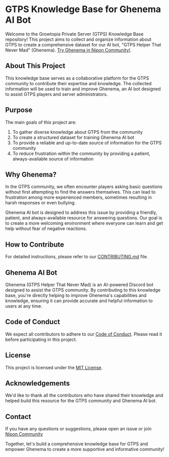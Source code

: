 # GTPS Knowledge Base for Ghenema AI Bot

Welcome to the Growtopia Private Server (GTPS) Knowledge Base repository! This project aims to collect and organize information about GTPS to create a comprehensive dataset for our AI bot, "GTPS Helper That Never Mad" (Ghenema). [Try Ghenema in Nipon Community!](https://discord.gg/p8nN8J6tMz).

## About This Project

This knowledge base serves as a collaborative platform for the GTPS community to contribute their expertise and knowledge. The collected information will be used to train and improve Ghenema, an AI bot designed to assist GTPS players and server administrators.

## Purpose

The main goals of this project are:
1. To gather diverse knowledge about GTPS from the community
2. To create a structured dataset for training Ghenema AI bot
3. To provide a reliable and up-to-date source of information for the GTPS community
4. To reduce frustration within the community by providing a patient, always-available source of information

## Why Ghenema?

In the GTPS community, we often encounter players asking basic questions without first attempting to find the answers themselves. This can lead to frustration among more experienced members, sometimes resulting in harsh responses or even bullying.

Ghenema AI bot is designed to address this issue by providing a friendly, patient, and always-available resource for answering questions. Our goal is to create a more welcoming environment where everyone can learn and get help without fear of negative reactions.

## How to Contribute

For detailed instructions, please refer to our [CONTRIBUTING.md](CONTRIBUTING.md) file.

## Ghenema AI Bot

Ghenema (GTPS Helper That Never Mad) is an AI-powered Discord bot designed to assist the GTPS community. By contributing to this knowledge base, you're directly helping to improve Ghenema's capabilities and knowledge, ensuring it can provide accurate and helpful information to users at any time.

## Code of Conduct

We expect all contributors to adhere to our [Code of Conduct](CODE_OF_CONDUCT.md). Please read it before participating in this project.

## License

This project is licensed under the [MIT License](LICENSE.md).

## Acknowledgements

We'd like to thank all the contributors who have shared their knowledge and helped build this resource for the GTPS community and Ghenema AI bot.

## Contact

If you have any questions or suggestions, please open an issue or join [Nipon Community](https://discord.gg/p8nN8J6tMz)

Together, let's build a comprehensive knowledge base for GTPS and empower Ghenema to create a more supportive and informative community!